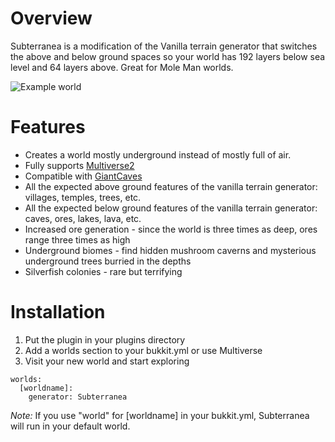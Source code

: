 Overview
========
Subterranea is a modification of the Vanilla terrain generator that switches the above and below ground spaces so your world has 192 layers below sea level and 64 layers above. Great for Mole Man worlds.

![Example world](http://dev.bukkit.org/media/images/61/708/Subterranea.png)

Features
========
* Creates a world mostly underground instead of mostly full of air.
* Fully supports [Multiverse2](http://dev.bukkit.org/bukkit-plugins/multiverse-core/)
* Compatible with [GiantCaves](http://dev.bukkit.org/bukkit-plugins/giant-caves/)
* All the expected above ground features of the vanilla terrain generator: villages, temples, trees, etc.
* All the expected below ground features of the vanilla terrain generator: caves, ores, lakes, lava, etc.
* Increased ore generation - since the world is three times as deep, ores range three times as high
* Underground biomes - find hidden mushroom caverns and mysterious underground trees burried in the depths
* Silverfish colonies - rare but terrifying

Installation
============
1. Put the plugin in your plugins directory
2. Add a worlds section to your bukkit.yml or use Multiverse
3. Visit your new world and start exploring

```
worlds:
  [worldname]:
    generator: Subterranea
```

_Note:_ If you use "world" for [worldname] in your bukkit.yml, Subterranea will run in your default world.
